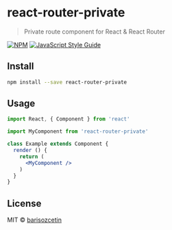 # react-router-private

> Private route component for React &amp; React Router

[![NPM](https://img.shields.io/npm/v/react-router-private.svg)](https://www.npmjs.com/package/react-router-private) [![JavaScript Style Guide](https://img.shields.io/badge/code_style-standard-brightgreen.svg)](https://standardjs.com)

## Install

```bash
npm install --save react-router-private
```

## Usage

```jsx
import React, { Component } from 'react'

import MyComponent from 'react-router-private'

class Example extends Component {
  render () {
    return (
      <MyComponent />
    )
  }
}
```

## License

MIT © [barisozcetin](https://github.com/barisozcetin)
